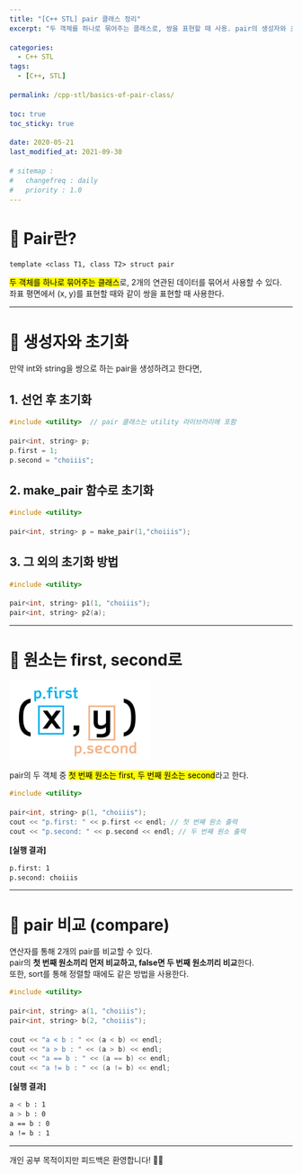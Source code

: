 ```yaml
---
title: "[C++ STL] pair 클래스 정리"
excerpt: "두 객체를 하나로 묶어주는 클래스로, 쌍을 표현할 때 사용. pair의 생성자와 초기화 방법 / pair의 원소 : first, second / pair의 비교"

categories:
  - C++ STL
tags:
  - [C++, STL]

permalink: /cpp-stl/basics-of-pair-class/

toc: true
toc_sticky: true
 
date: 2020-05-21
last_modified_at: 2021-09-30

# sitemap :
#   changefreq : daily
#   priority : 1.0
---
```


# 🦥 Pair란?
`template <class T1, class T2> struct pair`

<mark>두 객체를 하나로 묶어주는 클래스</mark>로, 2개의 연관된 데이터를 묶어서 사용할 수 있다.<br>
좌표 평면에서 (x, y)를 표현할 때와 같이 쌍을 표현할 때 사용한다.

---

# 🦥 생성자와 초기화
만약 int와 string을 쌍으로 하는 pair을 생성하려고 한다면,

## 1. 선언 후 초기화
```cpp
#include <utility>  // pair 클래스는 utility 라이브러리에 포함

pair<int, string> p;
p.first = 1;
p.second = "choiiis";
```

## 2. make_pair 함수로 초기화
```cpp
#include <utility>

pair<int, string> p = make_pair(1,"choiiis");
```

## 3. 그 외의 초기화 방법
```cpp
#include <utility>

pair<int, string> p1(1, "choiiis");
pair<int, string> p2(a);
```

---

# 🦥 원소는 first, second로
<img src="/assets/images/posts_img/cpp-stl-2/cpp-stl-2-1.png" alt="pair1" width="50%">

pair의 두 객체 중 <mark>첫 번째 원소는 first, 두 번째 원소는 second</mark>라고 한다.

```cpp
#include <utility>

pair<int, string> p(1, "choiiis");
cout << "p.first: " << p.first << endl; // 첫 번째 원소 출력
cout << "p.second: " << p.second << endl; // 두 번째 원소 출력
```

**[실행 결과]**

```bash
p.first: 1
p.second: choiiis
```

---

# 🦥 pair 비교 (compare)
연산자를 통해 2개의 pair를 비교할 수 있다.<br>
pair의 **첫 번째 원소끼리 먼저 비교하고, false면 두 번째 원소끼리 비교**한다.<br>
또한, sort를 통해 정렬할 때에도 같은 방법을 사용한다.

```cpp
#include <utility>

pair<int, string> a(1, "choiiis");
pair<int, string> b(2, "choiiis");

cout << "a < b : " << (a < b) << endl;
cout << "a > b : " << (a > b) << endl;
cout << "a == b : " << (a == b) << endl;
cout << "a != b : " << (a != b) << endl;
```

**[실행 결과]**

```bash
a < b : 1
a > b : 0
a == b : 0
a != b : 1
```

---
개인 공부 목적이지만 피드백은 환영합니다! 🙆🏻